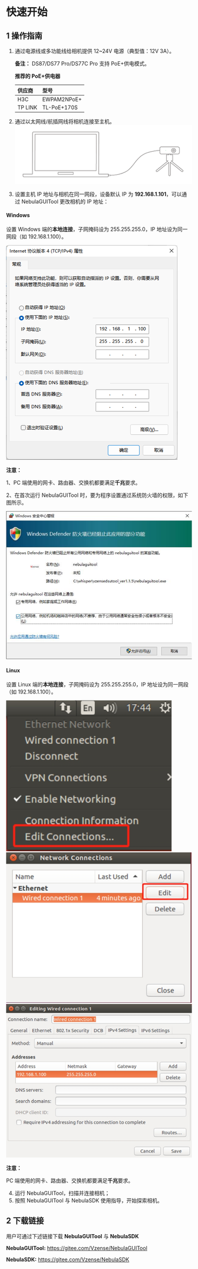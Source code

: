 # 快速开始<!-- {docsify-ignore} -->

## 1 操作指南

1. 通过电源线或多功能线给相机提供 12~24V 电源（典型值：12V 3A）。

   **备注：** DS87/DS77 Pro/DS77C Pro 支持 PoE+供电模式。

   **推荐的 PoE+供电器**

   | 供应商  | 型号        |
   | :------ | :---------- |
   | H3C     | EWPAM2NPoE+ |
   | TP LINK | TL-PoE+170S |

2. 通过以太网线/航插网线将相机连接至主机。
   ![DeviceConnection](pic/DeviceConnection.png)
3. 设置主机 IP 地址与相机在同一网段，设备默认 IP 为 **192.168.1.101**，可以通过 NebulaGUITool 更改相机的 IP 地址：

<!-- tabs:start -->

#### **Windows**

设置 Windows 端的**本地连接**，子网掩码设为 255.255.255.0，IP 地址设为同一网段（如 192.168.1.100）。

![固定地址](pic/WindowsStaticAddress.png)

**注意：**

1、PC 端使用的网卡、路由器、交换机都要满足**千兆**要求。

2、在首次运行 NebulaGUITool 时，要为程序设置通过系统防火墙的权限，如下图所示。

![防火墙配置](pic/WindowsFirewallSetting.png)

#### **Linux**

设置 Linux 端的**本地连接**，子网掩码设为 255.255.255.0，IP 地址设为同一网段（如 192.168.1.100）。

![LinuxEditConnections](pic/LinuxEditConnections.png)
![LinuxEdit](pic/LinuxEdit.png)
![固定地址](pic/LinuxStaticAddress.png)

**注意：**

PC 端使用的网卡、路由器、交换机都要满足**千兆**要求。

<!-- tabs:end -->

4. 运行 NebulaGUITool，扫描并连接相机；
5. 按照 NebulaGUITool 与 NebulaSDK 使用指导，开始探索相机。

## 2 下载链接

用户可通过下述链接下载 **NebulaGUITool** 与 **NebulaSDK**

**NebulaGUITool:** <https://gitee.com/Vzense/NebulaGUITool>

**NebulaSDK:** <https://gitee.com/Vzense/NebulaSDK>
